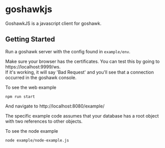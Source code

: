 # goshawkjs

GoshawkJS is a javascript client for goshawk.

## Getting Started

Run a goshawk server with the config found in `example/env`.

Make sure your browser has the certificates.  You can test this by going to https://localhost:9999/ws.  
If it's working, it will say 'Bad Request' and you'll see that a connection occurred in the
goshawk console.

To see the web example

```
npm run start
```

And navigate to http://localhost:8080/example/

The specific example code assumes that your database has a root object
with two references to other objects.

To see the node example

```
node example/node-example.js
```